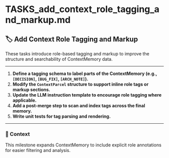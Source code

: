 # TASKS_add_context_role_tagging_and_markup.md

## 🏷️ Add Context Role Tagging and Markup

These tasks introduce role-based tagging and markup to improve the structure and searchability of ContextMemory data.

---

1. **Define a tagging schema to label parts of the ContextMemory (e.g., `[DECISION]`, `[BUG_FIX]`, `[ARCH_NOTE]`).**
2. **Modify the `ContextParcel` structure to support inline role tags or markup sections.**
3. **Update the LLM instruction template to encourage role tagging where applicable.**
4. **Add a post-merge step to scan and index tags across the final memory.**
5. **Write unit tests for tag parsing and rendering.**

---

### 📎 Context
This milestone expands ContextMemory to include explicit role annotations for easier filtering and analysis.
